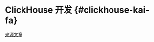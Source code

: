 # ClickHouse 开发 {#clickhouse-kai-fa}

[来源文章](https://clickhouse.tech/docs/en/development/) <!--hide-->
